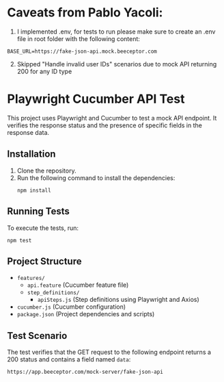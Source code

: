 
# Caveats from Pablo Yacoli: 
  1. I implemented .env, for tests to run please make sure to create an .env file in root folder with the following content:
  ```
  BASE_URL=https://fake-json-api.mock.beeceptor.com
  ```
  2. Skipped "Handle invalid user IDs" scenarios due to mock API returning 200 for any ID type 



# Playwright Cucumber API Test

This project uses Playwright and Cucumber to test a mock API endpoint. It verifies the response status and the presence of specific fields in the response data.

## Installation
1. Clone the repository.
2. Run the following command to install the dependencies:
   ```
   npm install
   ```

## Running Tests
To execute the tests, run:
```
npm test
```

## Project Structure
- `features/`
  - `api.feature` (Cucumber feature file)
  - `step_definitions/`
    - `apiSteps.js` (Step definitions using Playwright and Axios)
- `cucumber.js` (Cucumber configuration)
- `package.json` (Project dependencies and scripts)

## Test Scenario
The test verifies that the GET request to the following endpoint returns a 200 status and contains a field named `data`:
```
https://app.beeceptor.com/mock-server/fake-json-api
```

